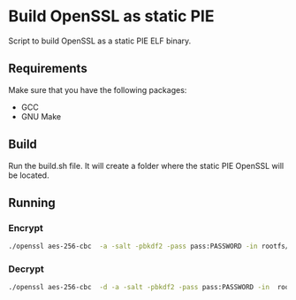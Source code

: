 # Build OpenSSL as static PIE

Script to build OpenSSL as a static PIE ELF binary. 

## Requirements

Make sure that you have the following packages:
* GCC
* GNU Make

## Build

Run the build.sh file.
It will create a folder where the static PIE OpenSSL will be located.

## Running

### Encrypt 

```bash
./openssl aes-256-cbc  -a -salt -pbkdf2 -pass pass:PASSWORD -in rootfs/plaintext.txt -out rootfs/ciphertext.enc
```

### Decrypt

```bash
./openssl aes-256-cbc  -d -a -salt -pbkdf2 -pass pass:PASSWORD -in  rootfs/ciphertext.enc
```